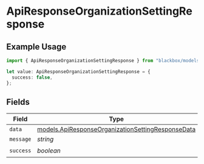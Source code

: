 # ApiResponseOrganizationSettingResponse

## Example Usage

```typescript
import { ApiResponseOrganizationSettingResponse } from "blackbox/models";

let value: ApiResponseOrganizationSettingResponse = {
  success: false,
};
```

## Fields

| Field                                                                                                        | Type                                                                                                         | Required                                                                                                     | Description                                                                                                  |
| ------------------------------------------------------------------------------------------------------------ | ------------------------------------------------------------------------------------------------------------ | ------------------------------------------------------------------------------------------------------------ | ------------------------------------------------------------------------------------------------------------ |
| `data`                                                                                                       | [models.ApiResponseOrganizationSettingResponseData](../models/apiresponseorganizationsettingresponsedata.md) | :heavy_minus_sign:                                                                                           | N/A                                                                                                          |
| `message`                                                                                                    | *string*                                                                                                     | :heavy_minus_sign:                                                                                           | N/A                                                                                                          |
| `success`                                                                                                    | *boolean*                                                                                                    | :heavy_check_mark:                                                                                           | N/A                                                                                                          |